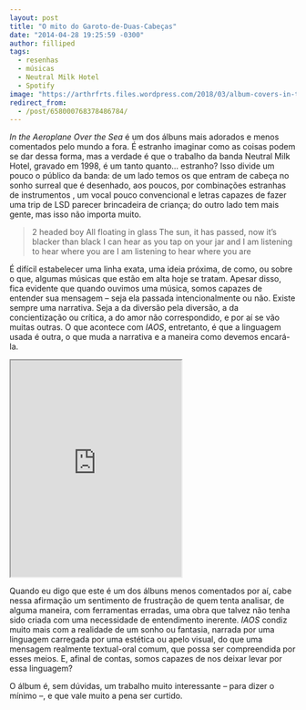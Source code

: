 ```yaml
---
layout: post
title: "O mito do Garoto-de-Duas-Cabeças"
date: "2014-04-28 19:25:59 -0300"
author: filliped
tags:
  - resenhas
  - músicas
  - Neutral Milk Hotel
  - Spotify
image: "https://arthrfrts.files.wordpress.com/2018/03/album-covers-in-the-aeroplane-over-the-sea-hd-wallpapers-1038x576-2.jpg"
redirect_from:
  - /post/658000768378486784/
---
```


_In the Aeroplane Over the Sea_ é um dos álbuns mais adorados e menos comentados pelo mundo a fora. É estranho imaginar como as coisas podem se dar dessa forma, mas a verdade é que o trabalho da banda Neutral Milk Hotel, gravado em 1998, é um tanto quanto… estranho? Isso divide um pouco o público da banda: de um lado temos os que entram de cabeça no sonho surreal que é desenhado, aos poucos, por combinações estranhas de instrumentos , um vocal pouco convencional e letras capazes de fazer uma trip de LSD parecer brincadeira de criança; do outro lado tem mais gente, mas isso não importa muito.

> 2 headed boy
> All floating in glass
> The sun, it has passed, now it’s blacker than black
> I can hear as you tap on your jar
> and I am listening to hear where you are
> I am listening to hear where you are

É difícil estabelecer uma linha exata, uma ideia próxima, de como, ou sobre o que, algumas músicas que estão em alta hoje se tratam. Apesar disso, fica evidente que quando ouvimos uma música, somos capazes de entender sua mensagem – seja ela passada intencionalmente ou não. Existe sempre uma narrativa. Seja a da diversão pela diversão, a da concientização ou crítica, a do amor não correspondido, e por aí se vão muitas outras. O que acontece com _IAOS_, entretanto, é que a linguagem usada é outra, o que muda a narrativa e a maneira como devemos encará-la.

<iframe src="https://open.spotify.com/embed/album/5COXoP5kj2DWfCDg0vxi4F" width="300" height="380" allowtransparency="true" allow="encrypted-media"></iframe>

Quando eu digo que este é um dos álbuns menos comentados por aí, cabe nessa afirmação um sentimento de frustração de quem tenta analisar, de alguma maneira, com ferramentas erradas, uma obra que talvez não tenha sido criada com uma necessidade de entendimento inerente. _IAOS_ condiz muito mais com a realidade de um sonho ou fantasia, narrada por uma linguagem carregada por uma estética ou apelo visual, do que uma mensagem realmente textual-oral comum, que possa ser compreendida por esses meios. E, afinal de contas, somos capazes de nos deixar levar por essa linguagem?

O álbum é, sem dúvidas, um trabalho muito interessante – para dizer o mínimo –, e que vale muito a pena ser curtido.
